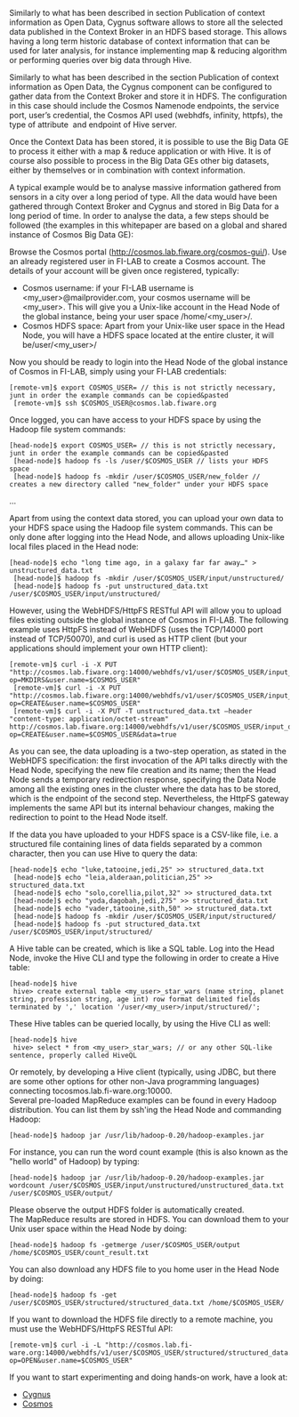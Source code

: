 Similarly to what has been described in section Publication of context
information as Open Data, Cygnus software allows to store all the selected data
published in the Context Broker in an HDFS based storage. This allows having a
long term historic database of context information that can be used for later
analysis, for instance implementing map & reducing algorithm or performing
queries over big data through Hive.

Similarly to what has been described in the section Publication of context
information as Open Data, the Cygnus component can be configured to gather data
from the Context Broker and store it in HDFS. The configuration in this case
should include the Cosmos Namenode endpoints, the service port, user’s
credential, the Cosmos API used (webhdfs, infinity, httpfs), the type of
attribute  and endpoint of Hive server.

Once the Context Data has been stored, it is possible to use the Big Data GE to
process it either with a map & reduce application or with Hive. It is of course
also possible to process in the Big Data GEs other big datasets, either by
themselves or in combination with context information.

A typical example would be to analyse massive information gathered from sensors
in a city over a long period of type. All the data would have been gathered
through Context Broker and Cygnus and stored in Big Data for a long period of
time. In order to analyse the data, a few steps should be followed (the examples
in this whitepaper are based on a global and shared instance of Cosmos Big Data
GE):

Browse the Cosmos portal (http://cosmos.lab.fiware.org/cosmos-gui/). Use an
already registered user in FI-LAB to create a Cosmos account. The details of
your account will be given once registered, typically:

-   Cosmos username: if your FI-LAB username is \<my_user\>@mailprovider.com,
    your cosmos username will be \<my_user\>. This will give you a Unix-like
    account in the Head Node of the global instance, being your user space
    /home/\<my_user\>/.
-   Cosmos HDFS space: Apart from your Unix-like user space in the Head Node,
    you will have a HDFS space located at the entire cluster, it will
    be/user/\<my_user\>/

Now you should be ready to login into the Head Node of the global instance of
Cosmos in FI-LAB, simply using your FI-LAB credentials:

    [remote-vm]$ export COSMOS_USER= // this is not strictly necessary, junt in order the example commands can be copied&pasted
     [remote-vm]$ ssh $COSMOS_USER@cosmos.lab.fiware.org

Once logged, you can have access to your HDFS space by using the Hadoop file
system commands:

    [head-node]$ export COSMOS_USER= // this is not strictly necessary, junt in order the example commands can be copied&pasted
     [head-node]$ hadoop fs -ls /user/$COSMOS_USER // lists your HDFS space
     [head-node]$ hadoop fs -mkdir /user/$COSMOS_USER/new_folder // creates a new directory called "new_folder" under your HDFS space

...

Apart from using the context data stored, you can upload your own data to your
HDFS space using the Hadoop file system commands. This can be only done after
logging into the Head Node, and allows uploading Unix-like local files placed in
the Head node:

    [head-node]$ echo "long time ago, in a galaxy far far away…" > unstructured_data.txt
     [head-node]$ hadoop fs -mkdir /user/$COSMOS_USER/input/unstructured/
     [head-node]$ hadoop fs -put unstructured_data.txt /user/$COSMOS_USER/input/unstructured/

However, using the WebHDFS/HttpFS RESTful API will allow you to upload files
existing outside the global instance of Cosmos in FI-LAB. The following example
uses HttpFS instead of WebHDFS (uses the TCP/14000 port instead of TCP/50070),
and curl is used as HTTP client (but your applications should implement your own
HTTP client):

    [remote-vm]$ curl -i -X PUT "http://cosmos.lab.fiware.org:14000/webhdfs/v1/user/$COSMOS_USER/input_data?op=MKDIRS&user.name=$COSMOS_USER"
     [remote-vm]$ curl -i -X PUT "http://cosmos.lab.fiware.org:14000/webhdfs/v1/user/$COSMOS_USER/input_data/unstructured_data.txt?op=CREATE&user.name=$COSMOS_USER"
     [remote-vm]$ curl -i -X PUT -T unstructured_data.txt –header "content-type: application/octet-stream" http://cosmos.lab.fiware.org:14000/webhdfs/v1/user/$COSMOS_USER/input_data/unstructured_data.txt?op=CREATE&user.name=$COSMOS_USER&data=true

As you can see, the data uploading is a two-step operation, as stated in the
WebHDFS specification: the first invocation of the API talks directly with the
Head Node, specifying the new file creation and its name; then the Head Node
sends a temporary redirection response, specifying the Data Node among all the
existing ones in the cluster where the data has to be stored, which is the
endpoint of the second step. Nevertheless, the HttpFS gateway implements the
same API but its internal behaviour changes, making the redirection to point to
the Head Node itself.

If the data you have uploaded to your HDFS space is a CSV-like file, i.e. a
structured file containing lines of data fields separated by a common character,
then you can use Hive to query the data:

    [head-node]$ echo "luke,tatooine,jedi,25" >> structured_data.txt
     [head-node]$ echo "leia,alderaan,politician,25" >> structured_data.txt
     [head-node]$ echo "solo,corellia,pilot,32" >> structured_data.txt
     [head-node]$ echo "yoda,dagobah,jedi,275" >> structured_data.txt
     [head-node]$ echo "vader,tatooine,sith,50" >> structured_data.txt
     [head-node]$ hadoop fs -mkdir /user/$COSMOS_USER/input/structured/
     [head-node]$ hadoop fs -put structured_data.txt /user/$COSMOS_USER/input/structured/

A Hive table can be created, which is like a SQL table. Log into the Head Node,
invoke the Hive CLI and type the following in order to create a Hive table:

    [head-node]$ hive
     hive> create external table <my_user>_star_wars (name string, planet string, profession string, age int) row format delimited fields terminated by ',' location '/user/<my_user>/input/structured/';

These Hive tables can be queried locally, by using the Hive CLI as well:

    [head-node]$ hive
     hive> select * from <my_user>_star_wars; // or any other SQL-like sentence, properly called HiveQL

Or remotely, by developing a Hive client (typically, using JDBC, but there are
some other options for other non-Java programming languages) connecting
tocosmos.lab.fi-ware.org:10000.  
 Several pre-loaded MapReduce examples can be found in every Hadoop distribution.
You can list them by ssh'ing the Head Node and commanding Hadoop:

    [head-node]$ hadoop jar /usr/lib/hadoop-0.20/hadoop-examples.jar

For instance, you can run the word count example (this is also known as the
"hello world" of Hadoop) by typing:

    [head-node]$ hadoop jar /usr/lib/hadoop-0.20/hadoop-examples.jar wordcount /user/$COSMOS_USER/input/unstructured/unstructured_data.txt /user/$COSMOS_USER/output/

Please observe the output HDFS folder is automatically created.  
 The MapReduce results are stored in HDFS. You can download them to your Unix user
space within the Head Node by doing:

    [head-node]$ hadoop fs -getmerge /user/$COSMOS_USER/output /home/$COSMOS_USER/count_result.txt

You can also download any HDFS file to you home user in the Head Node by doing:

    [head-node]$ hadoop fs -get /user/$COSMOS_USER/structured/structured_data.txt /home/$COSMOS_USER/

If you want to download the HDFS file directly to a remote machine, you must use
the WebHDFS/HttpFS RESTful API:

    [remote-vm]$ curl -i -L "http://cosmos.lab.fi-ware.org:14000/webhdfs/v1/user/$COSMOS_USER/structured/structured_data.txt?op=OPEN&user.name=$COSMOS_USER"

If you want to start experimenting and doing hands-on work, have a look at:

-   [Cygnus](https://github.com/ging/fiware-cygnus/)
-   [Cosmos](https://github.com/ging/fiware-cosmos-orion-flink-connector/)

